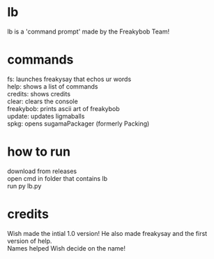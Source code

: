 # lb
lb is a 'command prompt' made by the Freakybob Team!
# commands
fs: launches freakysay that echos ur words
<br>
help: shows a list of commands
<br>
credits: shows credits
<br>
clear: clears the console
<br>
freakybob: prints ascii art of freakybob
<br>
update: updates ligmaballs
<br>
spkg: opens sugamaPackager (formerly Packing)
# how to run
download from releases
<br>
open cmd in folder that contains lb
<br>
run py lb.py
# credits
Wish made the intial 1.0 version! He also made freakysay and the first version of help.
<br>
Names helped Wish decide on the name!
